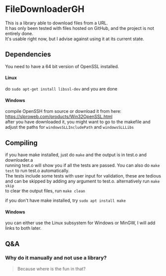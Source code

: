 # FileDownloaderGH
This is a library able to download files from a URL.  
It has only been tested with files hosted on GitHub, and the project is not entirely done.  
It's usable right now, but I advise against using it at its current state.
  
## Dependencies

You need to have a 64 bit version of OpenSSL installed.

#### Linux

do `sudo apt-get install libssl-dev` and you are done

#### Windows

compile OpenSSH from source or download it from here: https://slproweb.com/products/Win32OpenSSL.html  
after you have downloaded it, you might want to go to the makefile and adjust the paths for `windowsSLLIncludePath` and `windowsSLLLibs`

## Compiling

if you have make installed, just do `make` and the output is in test.o and downloader.a  
running test.o will show you if all the tests are passed. You can also do `make test` to run test.o automatically.  
The tests include some tests with user input for validation, these are tedious and can be skipped by adding any argument to test.o. alternatively run `make skip`  
to clear the output files, run `make clean`  

if you don't have make installed, try `sudo apt install make`  

#### Windows

you can either use the Linux subsystem for Windows or MinGW, I will add links to both later.

## Q&A

### Why do it manually and not use a library? 

> Because where is the fun in that?

